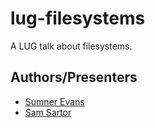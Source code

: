 # lug-filesystems
A LUG talk about filesystems.

## Authors/Presenters
- [Sumner Evans](https://github.com/sumnerevans)
- [Sam Sartor](https://github.com/samsartor)

